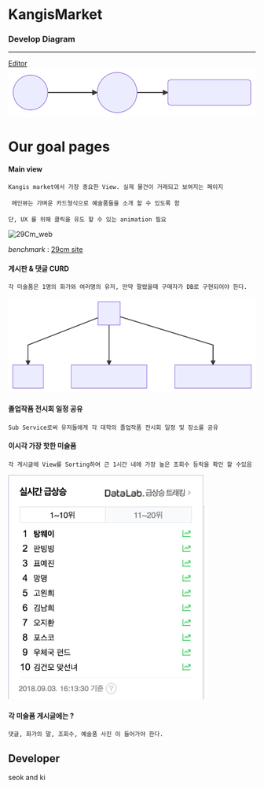 

# KangisMarket

### Develop Diagram

--------

[Editor](https://mermaidjs.github.io/mermaid-live-editor/)
<img src="https://github.com/ghk829/KangisMarket/blob/develop/static/ServiceLogic.svg"></img>



# Our goal pages

#### Main view

 	Kangis market에서 가장 중요한 View. 실제 물건이 거래되고 보여지는 페이지

	 메인뷰는 가벼운 카드형식으로 예술품들을 소개 할 수 있도록 함 

	단, UX 를 위해 클릭을 유도 할 수 있는 animation 필요

![29Cm_web](./assets/29Cm_web.png)

*benchmark* : [29cm site](www.29cm.co.kr)



#### 게시판 & 댓글 CURD

	각 미술품은 1명의 화가와 여러명의 유저, 만약 팔렸을때 구매자가 DB로 구현되어야 한다.

![CRUD_plan](./assets/CRUD_plan.svg)



#### 졸업작품 전시회 일정 공유

	Sub Service로써 유저들에게 각 대학의 졸업작품 전시회 일정 및 장소를 공유



#### 이시각 가장 핫한 미술품

	각 게시글에 View를 Sorting하여 근 1시간 내에 가장 높은 조회수 등락을 확인 할 수있음

<img src="./assets/Naver_rank.png" style="width:400px">



#### 각 미술품 게시글에는 ? 

	댓글, 화가의 말, 조회수, 예술품 사진 이 들어가야 한다.

## Developer

seok and ki

### 
